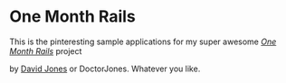 # One Month Rails

This is the pinteresting sample applications for my super awesome
[*One Month Rails*](http://onemonthrails.com) project

by [David Jones](http://davejones.ca) or DoctorJones.  Whatever you like.